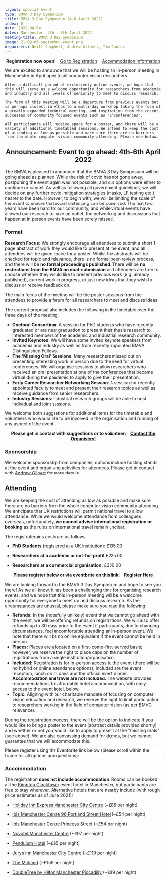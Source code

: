 ```yaml
---
layout: special-event
type: BMVA 3 Day Symposium 
title: BMVA 3 Day Symposium (4-6 April 2022)
index: 0
date: 2022-04-04
dates: Manchester, 4th - 6th April 2022
meeting-title: BMVA 3 Day Symposium 
image: 21-09-06-september-event.png
organisers: Neill Campbell, Andrew Gilbert, Tim Cootes
---
```


<div class="alert mt-3 alert-success" style="text-align:center;">
    <span><strong>Registration now open!</strong></span>
        &nbsp;&nbsp;<span>
        <a class="btn btn-success mt-1 mb-1" role="button" href="#attending">Go to Registration</a></span>
        &nbsp;&nbsp;<span>
        <a class="btn btn-success mt-1 mb-1" role="button" href="#accommodation">Accommodation Information</a></span>
</div>


<p>
    We are excited to announce that we will be hosting an in-person meeting in Manchester in April open to all computer vision researchers. 

    After a difficult period of exclusively online events, we hope that this will serve as a welcome opportunity for researchers from academia and industry and all levels of seniority to meet to discuss research.

    The form of this meeting will be a departure from previous events but is perhaps closest in ethos to a multi-day workshop taking the form of a greatly expanded technical meeting, and inspiration from the recent successes of community focused events such as "unconferences".

    All participants will receive space for a poster, and there will be a variety of additional timetabled sessions. We intend to keep the cost of attending as low as possible and make sure there are no barriers from the whole computer vision community attending. Please see below.
</p>

<div class="alert mt-3 alert-danger">
<h2 style="text-align:center;">Announcement: Event to go ahead: 4th-6th April 2022</h2>
<p>
    The BMVA is pleased to announce that the BMVA 3 Day Symposium will be going ahead as planned. While the risk of covid has not gone away, postponing the event again was not possible, and our options were either to continue or cancel. As well as following all government guidelines, we will decide on any further covid-mitigation strategies (masks, LF testing etc.) nearer to the date. However, to begin with, we will be limiting the scale of the event to ensure that social distancing can be observed. The last two years have been hard for our community, and while virtual events have allowed our research to have an outlet, the networking and discussions that happen at in person events have been sorely missed.  
</p>
</div>



### Format

<div class="alert mt-3 alert-warning" style="">
    <span><strong>Research Focus:</strong> We strongly encourage all attendees to submit a short 1 page abstract of work they would like to present at the event, and all attendees will be given space for a poster. Whilst the abstracts will be checked for topic and relevance, there is no formal peer-review process, and there will be <strong>no formal proceedings published</strong>. There will be <strong>no restrictions from the BMVA on dual-submission</strong> and attendees are free to choose whether they would like to present previous work (e.g. already published), current work in progress, or just new ideas that they wish to discuss or receive feedback on.</span>
</div>

The main focus of the meeting will be the poster sessions from the attendees to provide a forum for all researchers to meet and discuss ideas.

The current proposal also includes the following in the timetable over the three days of the meeting:

- **Doctoral Consortium**: A session for PhD students who have recently graduated or are near graduation to present their thesis research to interested members of the academic and industrial research community.
- **Invited Keynotes**: We will have some invited keynote speakers from academia and industry as well as from recently appointed BMVA Distinguished Fellows.
- **The 'Missing Oral' Sessions**: Many researchers missed out on presenting interesting work in person due to the need for virtual conferences. We will organise sessions to allow researchers who received an oral presentation at one of the conferences that became virtual during the pandemic to apply to give their presentation.
- **Early Career Researcher Networking Session**: A session for recently appointed faculty to meet and present their research topics as well as receive guidance from senior researchers.
- **Industry Sessions**: Industrial research groups will be able to host individual and joint sessions.

We welcome both suggestions for additional items for the timetable and volunteers who would like to be involved in the organisation and running of any aspect of the event.

<div class="alert mt-3 alert-warning" style="text-align:center;">
<span><strong>Please get in contact with suggestions or to volunteer: &nbsp;&nbsp;
<a class="btn btn-warning" role="button" href="mailto:bmva-september-event@googlegroups.com">Contact the Organisers!</a></strong></span>
</div>


### Sponsorship

We welcome sponsorship from companies; options include hosting stands at the event and organising activities for attendees.
Please get in contact with [Andrew Gilbert](mailto:a.gilbert@surrey.ac.uk) for more details.


## Attending

<!--
<div class="alert mt-3 alert-success" style="text-align:center;">
<span><strong>Details on registration will be released in May</strong></span>
</div>
-->

We are keeping the cost of attending as low as possible and make sure there are no barriers from the whole computer vision community attending. We anticipate that UK restrictions will permit national travel to allow attendance. While we would welcome attendance from colleagues overseas, unfortunately, <strong>we cannot advise international registration or booking</strong> as the rules on international travel remain unclear.

<!--
<div class="alert mt-3 alert-info" style="">
    <h3 style="text-align:center;">Registration will be open soon..</h3>
    
    <span>Please read the following before <strong>registering using the Eventbrite link below</strong>.</span>
    <span>Places are available on a first-come, first-served basis so <strong>please book early!</strong></span>
    <span>Details about booking accommodation can be found <a href="#accommodation">below</a>.</span>
    
</div>
-->

The registraterains costs are as follows 
- **PhD Students** (registered at a UK institution):  £135.00

- **Researchers at a academic or not-for-profit**   £225.00

- **Researchers at a commercial organisation:**   £300.00


<div class="alert mt-3 alert-info" style="text-align:center;">
<span><strong>Please register below or via eventbrite on this link: &nbsp;&nbsp;
<a class="btn btn-warning" role="button" href="https://www.eventbrite.co.uk/e/bmva-april-event-tickets-159841505245">Register Here</a></strong></span>
</div>



We are looking forward to the BMVA 3 Day Symposium and hope to see you there! As we all know, it has been a challenging time for organising research events, and we hope that this in-person meeting will be a welcome opportunity for everyone to meet up and discuss research. As the circumstances are unusual, please make sure you read the following:

- **Refunds:** In the (hopefully unlikely) event that we cannot go ahead with the event, we will be offering refunds on registrations. We will also offer refunds up to 30 days prior to the event if participants, due to changing circumstances, feel uncomfortable attending an in-person event. We note that there will be no online equivalent if the event cannot be held in person. 
- **Places:** Places are allocated on a first-come-first-served basis; however, we reserve the right to place caps on the number of registrations from a single institution/organisation.
- **Included:** Registration is for in-person access to the event (there will be no hybrid or online attendance options); included are the event reception, lunch on all days and the official event dinner. **Accommodation and travel are not included.** The website provides recommendations for affordable hotel accommodation, with easy access to the event hotel, below.
- **Topic:** Aligning with our charitable mandate of focusing on computer vision education and research, we reserve the right to limit participation to researchers working in the field of computer vision (as per BMVC relevance).

During the registration process, there will be the option to indicate if you would like to bring a poster to the event (abstract details provided shortly) and whether or not you would like to apply to present at the "missing orals" (see above). We are also canvassing demand for demos, but we cannot guarantee that we will accommodate this.

<div class="row pt-3 pl-3 pr-3">
    <div class="container-fluid pb-3">
        <div class="card p-1" style="background: #FFFFFF"> <!--F8F7FA-->
            <div class="card-body mx-auto">
              Please register using the Eventbrite link below (please scroll within the frame for all options and questions):
            </div>
            <div id="eventbrite-widget-container-159841505245"></div>
        </div>
    </div>
</div>


<script src="https://www.eventbrite.co.uk/static/widgets/eb_widgets.js"></script>

<script type="text/javascript">
    var exampleCallback = function() {
        console.log('Order complete!');
    };

    function getWidth() {
      if (self.innerWidth) {
        return self.innerWidth;
      }

      if (document.documentElement && document.documentElement.clientWidth) {
        return document.documentElement.clientWidth;
      }

      if (document.body) {
        return document.body.clientWidth;
      }
    }

    var height_to_use = 550;

    if (getWidth() < 1000) {
        height_to_use = 700;
    }

    if (getWidth() < 800) {
        height_to_use = 750;
    }

    if (getWidth() < 550) {
        height_to_use = 750;
    }

    window.EBWidgets.createWidget({
        // Required
        widgetType: 'checkout',
        eventId: '159841505245',

        //modal: true,
        //modalTriggerElementId: "eventbrite-widget-trigger",

        iframeContainerId: 'eventbrite-widget-container-159841505245',
        // Optional
        iframeContainerHeight: height_to_use,  // Widget height in pixels. Defaults to a minimum of 425px if not provided
        iFrameAutoAdapt: 100,
        onOrderComplete: exampleCallback  // Method called when an order has successfully completed
    });
</script>




### Accommodation

The registration **does not include accommodation**. Rooms can be booked at the [Kimpton Clocktower](https://www.kimptonclocktowerhotel.com) event hotel in Manchester, but participants are free to stay wherever. Alternative hotels that are nearby include (with rough price estimates as of June 2021):

- [Holiday Inn Express Manchester City Centre](https://www.ihg.com/holidayinnexpress/hotels/gb/en/manchester/mancc/hoteldetail) (~£85 per night)

- [ibis Manchester Centre 96 Portland Street Hotel](https://all.accor.com/united-kingdom/index.en.shtml) (~£54 per night)
- [ibis Manchester Centre Princess Street](https://all.accor.com/united-kingdom/index.en.shtml) (~£54 per night)


- [Novotel Manchester Centre](http://novotelcentre.atmanchesterhotels.com/en/) (~£97 per night)


- [Pendulum Hotel](https://www.pendulumhotel.co.uk/) (~£85 per night)


- [Jurys Inn Manchester City Centre](https://www.jurysinns.com/hotels/manchester) (~£119 per night)

- [The Midland](https://www.themidlandhotel.co.uk/) (~£159 per night)

- [DoubleTree by Hilton Manchester Piccadilly](https://www.hilton.com/en/hotels/manpddi-doubletree-manchester-piccadilly/) (~£89 per night)
